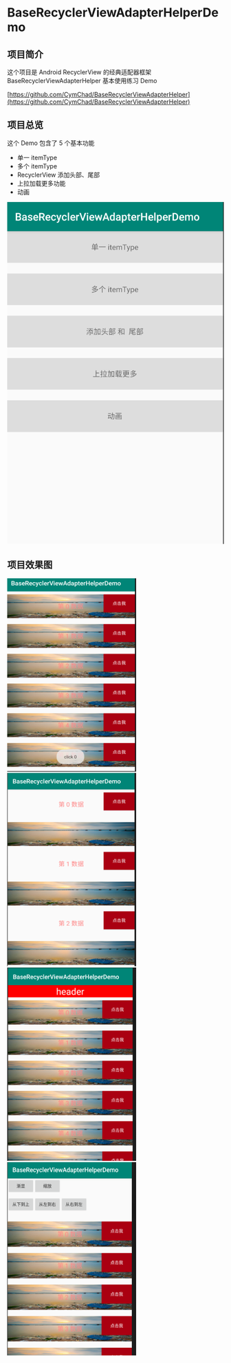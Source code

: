 # BaseRecyclerViewAdapterHelperDemo

## 项目简介

这个项目是 Android RecyclerView 的经典适配器框架 BaseRecyclerViewAdapterHelper 基本使用练习 Demo

[https://github.com/CymChad/BaseRecyclerViewAdapterHelper](https://github.com/CymChad/BaseRecyclerViewAdapterHelper)

## 项目总览 

这个 Demo 包含了 5 个基本功能

- 单一 itemType
- 多个 itemType
- RecyclerView 添加头部、尾部
- 上拉加载更多功能
- 动画

![](/image/1.png)

## 项目效果图 

<img width="300" height="450" src="/image/2.png"/>   <img width="300" height="450" src="/image/3.png"/>
<img width="300" height="450" src="/image/4.png"/>
<img width="300" height="450" src="/image/5.png"/>


